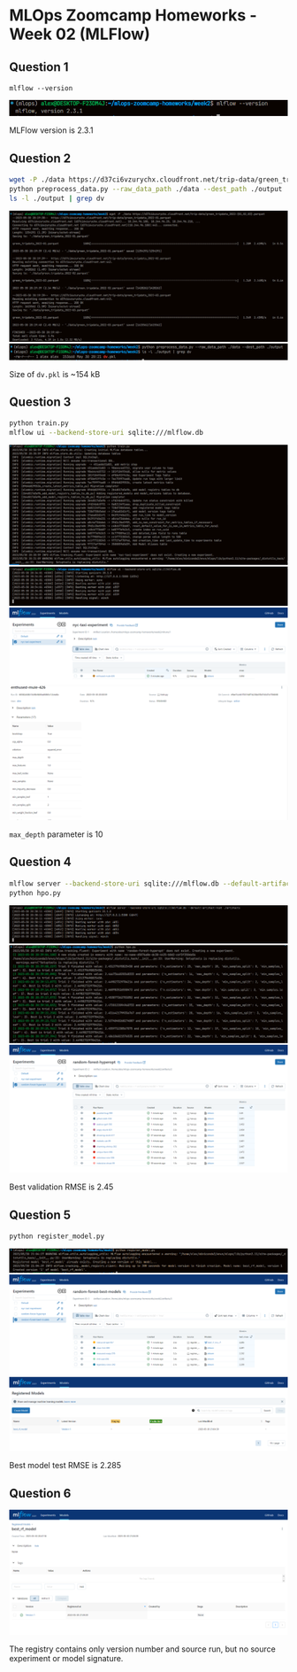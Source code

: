 # MLOps Zoomcamp Homeworks - Week 02 (MLFlow)

## Question 1


```
mlflow --version
```
![](./screenshots/01.PNG)

MLFlow version is 2.3.1

## Question 2

```sh
wget -P ./data https://d37ci6vzurychx.cloudfront.net/trip-data/green_tripdata_2022-{01,02,03}.parquet
python preprocess_data.py --raw_data_path ./data --dest_path ./output
ls -l ./output | grep dv
```

![](./screenshots/02a.PNG)
![](./screenshots/02b.PNG)

Size of `dv.pkl` is ~154 kB

## Question 3

```sh
python train.py
mlflow ui --backend-store-uri sqlite:///mlflow.db
```
![](./screenshots/03a.PNG)
![](./screenshots/03b.PNG)
![](./screenshots/03c.PNG)
![](./screenshots/03d.PNG)

`max_depth` parameter is 10

## Question 4

```sh
mlflow server --backend-store-uri sqlite:///mlflow.db --default-artifact-root ./artifacts
python hpo.py
```

![](./screenshots/04a.PNG)
![](./screenshots/04b.PNG)
![](./screenshots/04c.PNG)

Best validation RMSE is 2.45

## Question 5

```sh
python register_model.py
```
![](./screenshots/05a.PNG)
![](./screenshots/05b.PNG)
![](./screenshots/05c.PNG)

Best model test RMSE is 2.285

## Question 6

![](./screenshots/06.PNG)

The registry contains only version number and source run, but no source experiment or model signature.



